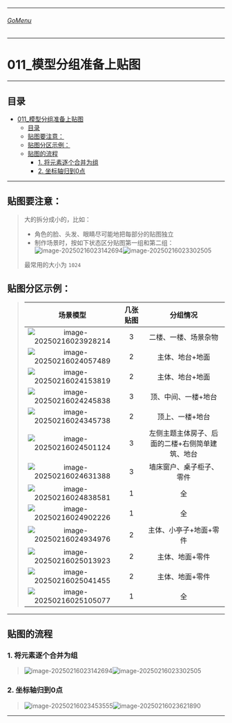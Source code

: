 

___________________________________________________________________________________________
###### [GoMenu](../3DMaxBasicsMenu.md)
___________________________________________________________________________________________
# 011_模型分组准备上贴图


___________________________________________________________________________________________


## 目录

- [011\_模型分组准备上贴图](#011_模型分组准备上贴图)
  - [目录](#目录)
  - [贴图要注意：](#贴图要注意)
  - [贴图分区示例：](#贴图分区示例)
  - [贴图的流程](#贴图的流程)
    - [1. 将元素逐个合并为组](#1-将元素逐个合并为组)
    - [2. 坐标轴归到0点](#2-坐标轴归到0点)



------

## 贴图要注意：

> 大的拆分成小的，比如：
>
> - 角色的脸、头发、眼睛尽可能地把每部分的贴图独立
> - 制作场景时，按如下状态区分贴图第一组和第二组：![image-20250216023142694](./Image/3DMaxBaseV011/image-20250216023142694.png)![image-20250216023302505](./Image/3DMaxBaseV011/image-20250216023302505.png)
>
> 最常用的大小为 `1024`

## 贴图分区示例：

> |                           场景模型                           | 几张贴图 |                    分组情况                     |
> | :----------------------------------------------------------: | :------: | :---------------------------------------------: |
> | ![image-20250216023928214](./Image/3DMaxBaseV011/image-20250216023928214.png) |    3     |              二楼、一楼、场景杂物               |
> | ![image-20250216024057489](./Image/3DMaxBaseV011/image-20250216024057489.png) |    2     |                 主体、地台+地面                 |
> | ![image-20250216024153819](./Image/3DMaxBaseV011/image-20250216024153819.png) |    2     |                 主体、地台+地面                 |
> | ![image-20250216024245838](./Image/3DMaxBaseV011/image-20250216024245838.png) |    3     |               顶、中间、一楼+地台               |
> | ![image-20250216024345738](./Image/3DMaxBaseV011/image-20250216024345738.png) |    2     |                 顶上、一楼+地台                 |
> | ![image-20250216024501124](./Image/3DMaxBaseV011/image-20250216024501124.png) |    3     | 左侧主题主体房子、后面的二楼+右侧简单建筑、地台 |
> | ![image-20250216024631388](./Image/3DMaxBaseV011/image-20250216024631388.png) |    3     |            墙床窗户、桌子柜子、零件             |
> | ![image-20250216024838581](./Image/3DMaxBaseV011/image-20250216024838581.png) |    1     |                       全                        |
> | ![image-20250216024902226](./Image/3DMaxBaseV011/image-20250216024902226.png) |    1     |                       全                        |
> | ![image-20250216024934976](./Image/3DMaxBaseV011/image-20250216024934976.png) |    2     |             主体、小亭子+地面+零件              |
> | ![image-20250216025013923](./Image/3DMaxBaseV011/image-20250216025013923.png) |    2     |                 主体、地面+零件                 |
> | ![image-20250216025041455](./Image/3DMaxBaseV011/image-20250216025041455.png) |    2     |                 主体、地面+零件                 |
> | ![image-20250216025105077](./Image/3DMaxBaseV011/image-20250216025105077.png) |    1     |                       全                        |
>
> 

------

## 贴图的流程

### 1. 将元素逐个合并为组

> ![image-20250216023142694](./Image/3DMaxBaseV011/image-20250216023142694.png)![image-20250216023302505](./Image/3DMaxBaseV011/image-20250216023302505.png)

### 2. 坐标轴归到0点

> ![image-20250216023453555](./Image/3DMaxBaseV011/image-20250216023453555.png)![image-20250216023621890](./Image/3DMaxBaseV011/image-20250216023621890.png)

------
